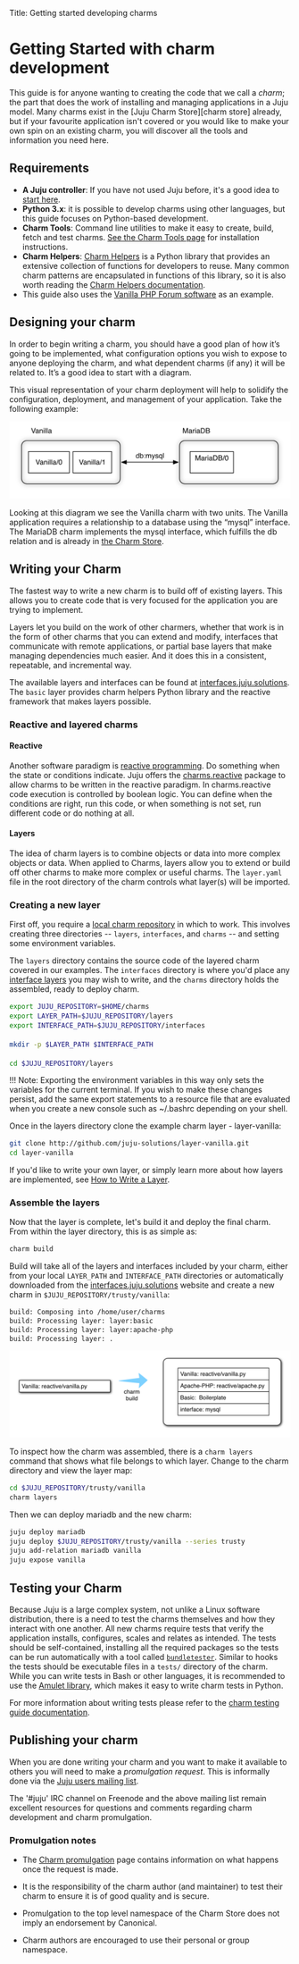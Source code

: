 Title: Getting started developing charms  

# Getting Started with charm development

This guide is for anyone wanting to creating the code that we call
 a _charm_; the part that does the work of installing and managing
applications in a Juju model. Many charms exist in the
[Juju Charm Store][charm store] already, but if your favourite application
isn't covered or you would like to make your own spin on an existing
charm, you will discover all the tools and information you need here.

## Requirements

  - **A Juju controller**: If you have not used Juju before, it's
  a good idea to [start here][getting-started].
  - **Python 3.x**: it is possible to develop charms using other languages,
  but this guide focuses on Python-based development.
  - **Charm Tools**: Command line utilities to make it easy to create,
  build, fetch and test charms. [See the Charm Tools page][charm-tools]
  for installation instructions.
  - **Charm Helpers**: [Charm Helpers][charm-helpers] is a Python library
  that provides an extensive collection of functions for developers to
  reuse. Many common charm patterns are encapsulated in functions of this
  library, so it is also worth reading the
  [Charm Helpers documentation][charm-helper-docs].
  - This guide also uses the [Vanilla PHP Forum software][vanilla] as an
  example.


## Designing your charm

In order to begin writing a charm, you should have a good plan of how it’s
going to be implemented, what configuration options you wish to expose to anyone
deploying the charm, and what dependent charms (if any) it will be related to.
It’s a good idea to start with a diagram.

This visual representation of your charm deployment will help to solidify the
configuration, deployment, and management of your application. Take the
following example:

![Charm Design Diagram](./media/vanilla-planning.png)

Looking at this diagram we see the Vanilla charm with two units. The Vanilla
application requires a relationship to a database using the “mysql” interface.
The MariaDB charm implements the mysql interface, which fulfills the db relation
and is already in [the Charm Store][mariadb].

## Writing your Charm

The fastest way to write a new charm is to build off of existing layers. This
allows you to create code that is very focused for the application you are
trying to implement.

Layers let you build on the work of other charmers, whether that work is in the
form of other charms that you can extend and modify, interfaces that communicate
with remote applications, or partial base layers that make managing dependencies
much easier. And it does this in a consistent, repeatable, and incremental way.

The available layers and interfaces can be found at
[interfaces.juju.solutions][interfaces]. The `basic`
layer provides charm helpers Python library and the reactive framework that
makes layers possible.


### Reactive and layered charms

#### Reactive

Another software paradigm is
[reactive programming][reactive]. Do
something when the state or conditions indicate. Juju offers the
[charms.reactive][charmsreactive] package to allow
charms to be written in the reactive paradigm. In charms.reactive code
execution is controlled by boolean logic. You can define when the conditions
are right, run this code, or when something is not set, run different code or
do nothing at all.

#### Layers

The idea of charm layers is to combine objects or data into more complex objects
or data. When applied to Charms, layers allow you to extend or build off
other charms to make more complex or useful charms. The `layer.yaml` file in
the root directory of the charm controls what layer(s) will be imported.

### Creating a new layer

First off, you require a [local charm repository][charms-local] in
which to work. This involves creating three directories -- `layers`,
`interfaces`, and `charms` -- and setting some environment variables.

The `layers` directory contains the source code of the layered charm covered in
our examples. The `interfaces` directory is where you'd place any
[interface layers][interface-layers]
you may wish to write, and the `charms` directory holds the assembled,
ready to deploy charm.

```bash
export JUJU_REPOSITORY=$HOME/charms
export LAYER_PATH=$JUJU_REPOSITORY/layers
export INTERFACE_PATH=$JUJU_REPOSITORY/interfaces

mkdir -p $LAYER_PATH $INTERFACE_PATH

cd $JUJU_REPOSITORY/layers
```

!!! Note:
    Exporting the environment variables in this way only sets the
    variables for the current terminal. If you wish to make these changes persist,
    add the same export statements to a resource file that are evaluated when you
    create a new console such as ~/.bashrc depending on your shell.

Once in the layers directory clone the example charm layer - layer-vanilla:

```bash
git clone http://github.com/juju-solutions/layer-vanilla.git
cd layer-vanilla
```

If you'd like to write your own layer, or simply learn more about how
layers are implemented, see 
[How to Write a Layer](./developer-layer-example.html).

### Assemble the layers

Now that the layer is complete, let's build it and deploy the final charm. From
within the layer directory, this is as simple as:  

```bash
charm build
```

Build will take all of the layers and interfaces included by your charm,
either from your local `LAYER_PATH` and `INTERFACE_PATH` directories or
automatically downloaded from the
[interfaces.juju.solutions][interfaces] website and create a new charm
in `$JUJU_REPOSITORY/trusty/vanilla`:

```
build: Composing into /home/user/charms
build: Processing layer: layer:basic
build: Processing layer: layer:apache-php
build: Processing layer: .
```

![Charm layer diagram](./media/vanilla-layers.png)

To inspect how the charm was assembled, there is a `charm layers` command that
shows what file belongs to which layer. Change to the charm directory and view
the layer map:  

```bash
cd $JUJU_REPOSITORY/trusty/vanilla
charm layers
```

Then we can deploy mariadb and the new charm:

```bash
juju deploy mariadb
juju deploy $JUJU_REPOSITORY/trusty/vanilla --series trusty
juju add-relation mariadb vanilla
juju expose vanilla
```

## Testing your Charm

Because Juju is a large complex system, not unlike a Linux software
distribution, there is a need to test the charms themselves and how they
interact with one another. All new charms require tests that verify the
application installs, configures, scales and relates as intended. The tests
should be self-contained, installing all the required packages so the tests
can be run automatically with a tool called
[`bundletester`][bundletester]. Similar to hooks the tests should be
executable files in a `tests/` directory of the charm.
While you can write tests in Bash or other languages, it is recommended to
use the [Amulet library][amulet], which makes it easy to write charm
tests in Python.

For more information about writing tests please refer to the
[charm testing guide documentation][charm testing].

## Publishing your charm


When you are done writing your charm and you want to make it available to
others you will need to make a *promulgation request*. This is informally done
via the [Juju users mailing list][mailing-list-juju].

The '#juju' IRC channel on Freenode and the above mailing list remain excellent
resources for questions and comments regarding charm development and charm
promulgation.

### Promulgation notes

- The [Charm promulgation][charm-promulgation] page contains information on what
  happens once the request is made.

- It is the responsibility of the charm author (and maintainer) to test
  their charm to ensure it is of good quality and is secure.

- Promulgation to the top level namespace of the Charm Store does not imply
  an endorsement by Canonical.

- Charm authors are encouraged to use their personal or group namespace.



<!-- LINKS -->

[charm-store]: https://jujucharms.com/
[getting-started]:    ./getting-started.html 
[charm-tools]:        ./tools-charm-tools.html
[charm-helpers]:      ./tools-charm-helpers.html
[charm-helper-docs]:  http://pythonhosted.org/charmhelpers/
[interface-layers]:   ./developer-layers-interfaces.html
[vanilla]:            http://vanillaforums.org
[charms-local]:       ./charms-deploying.html#deploying-from-a-local-charm
[amulet]:             ./tools-amulet.html
[bundletester]:       https://github.com/juju-solutions/bundletester
[charm testing]:      ./developer-testing.html
[interfaces]:         http://interfaces.juju.solutions/
[charm-promulgation]: ./charm-promulgation.html
[reactive]: https://en.wikipedia.org/wiki/Reactive_programming
[charmsreactive]: https://charmsreactive.readthedocs.io/
[mailing-list-juju]: https://lists.ubuntu.com/mailman/listinfo/juju
[mariadb]: https://jujucharms.com/mariadb

